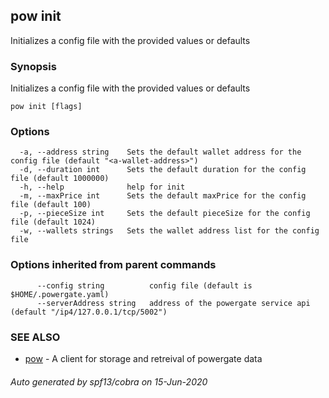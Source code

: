 ## pow init

Initializes a config file with the provided values or defaults

### Synopsis

Initializes a config file with the provided values or defaults

```
pow init [flags]
```

### Options

```
  -a, --address string    Sets the default wallet address for the config file (default "<a-wallet-address>")
  -d, --duration int      Sets the default duration for the config file (default 1000000)
  -h, --help              help for init
  -m, --maxPrice int      Sets the default maxPrice for the config file (default 100)
  -p, --pieceSize int     Sets the default pieceSize for the config file (default 1024)
  -w, --wallets strings   Sets the wallet address list for the config file
```

### Options inherited from parent commands

```
      --config string          config file (default is $HOME/.powergate.yaml)
      --serverAddress string   address of the powergate service api (default "/ip4/127.0.0.1/tcp/5002")
```

### SEE ALSO

* [pow](pow.md)	 - A client for storage and retreival of powergate data

###### Auto generated by spf13/cobra on 15-Jun-2020

